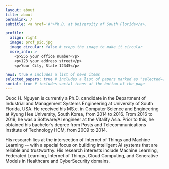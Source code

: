 ```yaml
---
layout: about
title: about
permalink: /
subtitle: <a href='#'>Ph.D. at University of South Florida</a>.

profile:
  align: right
  image: prof_pic.jpg
  image_circular: false # crops the image to make it circular
  more_info: >
    <p>555 your office number</p>
    <p>123 your address street</p>
    <p>Your City, State 12345</p>

news: true # includes a list of news items
selected_papers: true # includes a list of papers marked as "selected={true}"
social: true # includes social icons at the bottom of the page
---
```


Quoc H. Nguyen is currently a Ph.D. candidate in the Department of Industrial and Management Systems Engineering at University of South Florida, USA. He received his MS.c. in Computer Science and Engineering at Kyung Hee University, South Korea, from 2014 to 2016. From 2016 to 2019, he was a Software/AI engineer at the Vitalify Asia. Prior to this, he obtained his bachelor’s degree from Posts and Telecommunications Institute of Technology HCM, from 2009 to 2014. 

His research lies at the intersection of Internet of Things and Machine Learning -- with a special focus on building intelligent AI systems that are reliable and trustworthy. His research interests include Machine Learning, Federated Learning, Internet of Things, Cloud Computing, and Generative Models in Healthcare and CyberSecurity domains.
